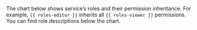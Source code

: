 The chart below shows service’s roles and their permission inheritance. For example, `{{ roles-editor }}` inherits all `{{ roles-viewer }}` permissions. You can find role descriptions below the chart.
